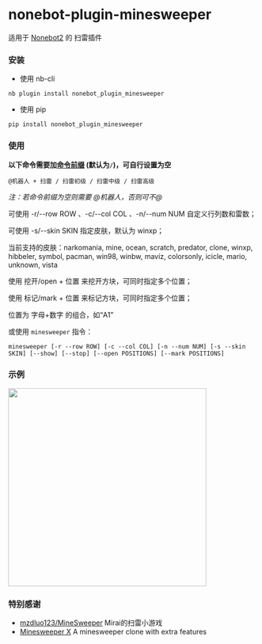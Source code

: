 # nonebot-plugin-minesweeper

适用于 [Nonebot2](https://github.com/nonebot/nonebot2) 的 扫雷插件


### 安装

- 使用 nb-cli

```
nb plugin install nonebot_plugin_minesweeper
```

- 使用 pip

```
pip install nonebot_plugin_minesweeper
```


### 使用

**以下命令需要加[命令前缀](https://v2.nonebot.dev/docs/api/config#Config-command_start) (默认为`/`)，可自行设置为空**

```
@机器人 + 扫雷 / 扫雷初级 / 扫雷中级 / 扫雷高级
```

*注：若命令前缀为空则需要 @机器人，否则可不@*

可使用 -r/--row ROW 、-c/--col COL 、-n/--num NUM 自定义行列数和雷数；

可使用 -s/--skin SKIN 指定皮肤，默认为 winxp；

当前支持的皮肤：narkomania, mine, ocean, scratch, predator, clone, winxp, hibbeler, symbol, pacman, win98, winbw, maviz, colorsonly, icicle, mario, unknown, vista

使用 挖开/open + 位置 来挖开方块，可同时指定多个位置；

使用 标记/mark + 位置 来标记方块，可同时指定多个位置；

位置为 字母+数字 的组合，如“A1”

或使用 `minesweeper` 指令：

```
minesweeper [-r --row ROW] [-c --col COL] [-n --num NUM] [-s --skin SKIN] [--show] [--stop] [--open POSITIONS] [--mark POSITIONS]
```


### 示例

<div align="left">
  <img src="https://s2.loli.net/2022/07/10/p1FYz5JoOwlcNXS.png" width="400" />
</div>


### 特别感谢

- [mzdluo123/MineSweeper](https://github.com/mzdluo123/MineSweeper) Mirai的扫雷小游戏
- [Minesweeper X](http://www.curtisbright.com/msx/) A minesweeper clone with extra features
